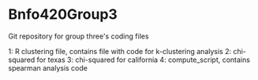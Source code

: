 # Bnfo420Group3
Git repository for group three's coding files

1: R clustering file, contains file with code for k-clustering analysis
2: chi-squared for texas
3: chi-squared for california
4: compute_script, contains spearman analysis code
